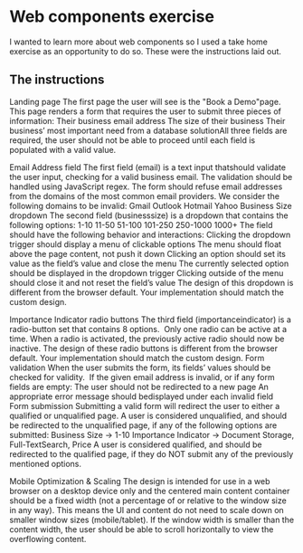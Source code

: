 # Web components exercise

I wanted to learn more about web components so I used a take home exercise as an opportunity to do so. These were the instructions laid out.

## The instructions

Landing page
The​ ​first​ ​page​ ​the​ ​user​ ​will​ ​see​ ​is​ ​the​ ​"Book​ ​a​ ​Demo"​ ​page.​ ​​​This​ ​page​ ​renders​ ​a​ ​form​ ​that requires the user to submit three pieces of information:
Their business email address
The size of their business
Their business’ most important need from a database solution
​​​All​ ​three​ ​fields​ ​are​ ​required, the user should not be able to proceed until each field is populated with a valid value.

Email Address field
The​ ​first​ ​field​ ​(email)​ ​is​ ​a​ ​text​ input ​that​ ​should​ ​validate​ the ​user​ input, checking for ​a​ ​valid​ ​business email.​ The validation should be handled using ​JavaScript​ ​regex.
The form should refuse email addresses from the domains of the most common email providers. We consider the following domains to be invalid:
Gmail
Outlook
Hotmail
Yahoo
Business Size dropdown
The​ ​second​ ​field​ ​(business​ ​size)​ ​is​ ​a​ dropdown​ ​that​ ​contains​ ​the​ ​following​ ​options:​
​1-10
11-50
51-100
101-250
250-1000
1000+
The field should have the following behavior and interactions:
Clicking the dropdown trigger should display a menu of clickable options
The menu should float above the page content, not push it down
Clicking an option should set its value as the field’s value and close the menu
The currently selected option should be displayed in the dropdown trigger
Clicking outside of the menu should close it and not reset the field’s value
The design of this dropdown is different from the browser default. Your implementation should match the custom design.

Importance Indicator radio buttons
The​ ​third​ ​field​ ​(importance​ ​indicator)​ ​is​ ​a​ ​radio-button​ ​set​ that contains​ ​8​ ​options.​ ​​​ Only one radio can be active at a time. When a radio is activated, the previously active radio should now be inactive.
The design of these radio buttons is different from the browser default. Your implementation should match the custom design.
Form validation
When the user submits the form, its fields’ values should be checked for validity. ​​
If​ the given email address is invalid, or if any form fields are empty:
The user should not be redirected to a new page
An​ ​appropriate error​ message ​should​ ​be​ displayed ​under​ each invalid field
Form submission
Submitting a valid form ​will redirect the user to either a qualified or unqualified page.
A user is considered unqualified, and should be redirected to the unqualified page, if any of the following options are submitted:
Business​ ​Size​ ​→​ ​1-10
Importance​ ​Indicator​ ​→​ ​Document​ ​Storage,​ ​Full​-Text​ ​Search,​ ​Price
A user is considered qualified, and should be redirected to the qualified page, if they do NOT submit any of the previously mentioned options.

Mobile​ ​Optimization​ ​&​ ​Scaling
The design is intended for use in a web browser on a desktop device only and the centered main content container should be a fixed width (not a percentage of or relative to the window size in any way).
This means the UI and content do not need to scale down on smaller window sizes (mobile/tablet). If the window width is smaller than the content width, the user should be able to scroll horizontally to view the overflowing content.
